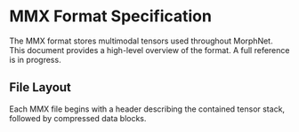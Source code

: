 # MMX Format Specification

The MMX format stores multimodal tensors used throughout MorphNet. This
document provides a high-level overview of the format. A full reference is
in progress.

## File Layout

Each MMX file begins with a header describing the contained tensor stack,
followed by compressed data blocks.
